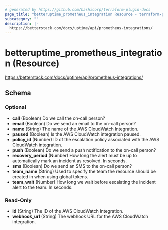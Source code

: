 ```yaml
---
# generated by https://github.com/hashicorp/terraform-plugin-docs
page_title: "betteruptime_prometheus_integration Resource - terraform-provider-better-uptime"
subcategory: ""
description: |-
  https://betterstack.com/docs/uptime/api/prometheus-integrations/
---
```


# betteruptime_prometheus_integration (Resource)

https://betterstack.com/docs/uptime/api/prometheus-integrations/



<!-- schema generated by tfplugindocs -->
## Schema

### Optional

- **call** (Boolean) Do we call the on-call person?
- **email** (Boolean) Do we send an email to the on-call person?
- **name** (String) The name of the AWS CloudWatch Integration.
- **paused** (Boolean) Is the AWS CloudWatch integration paused.
- **policy_id** (Number) ID of the escalation policy associated with the AWS CloudWatch integration.
- **push** (Boolean) Do we send a push notification to the on-call person?
- **recovery_period** (Number) How long the alert must be up to automatically mark an incident as resolved. In seconds.
- **sms** (Boolean) Do we send an SMS to the on-call person?
- **team_name** (String) Used to specify the team the resource should be created in when using global tokens.
- **team_wait** (Number) How long we wait before escalating the incident alert to the team. In seconds.

### Read-Only

- **id** (String) The ID of the AWS CloudWatch Integration.
- **webhook_url** (String) The webhook URL for the AWS CloudWatch integration.


